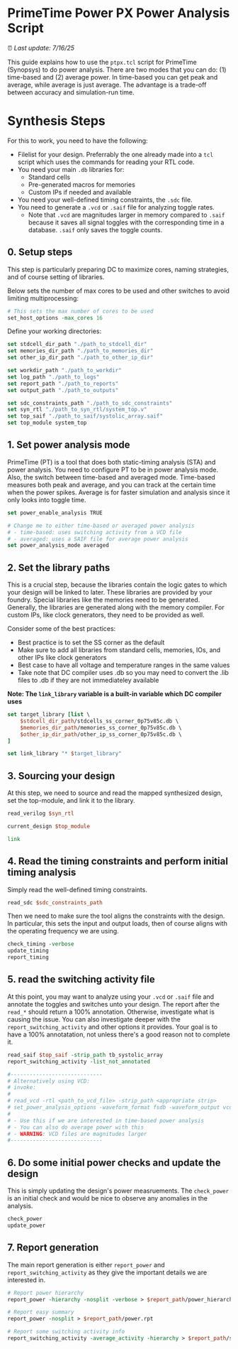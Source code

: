 # PrimeTime Power PX Power Analysis Script

:alarm_clock: *Last update: 7/16/25*

This guide explains how to use the `ptpx.tcl` script for PrimeTime (Synopsys) to do power analysis. There are two modes that you can do: (1) time-based and (2) average power. In time-based you can get peak and average, while average is just average. The advantage is a trade-off between accuracy and simulation-run time.

# Synthesis Steps

For this to work, you need to have the following:

- Filelist for your design. Preferrably the one already made into a `tcl` script which uses the commands for reading your RTL code.
- You need your main `.db` libraries for:
  - Standard cells
  - Pre-generated macros for memories
  - Custom IPs if needed and available
- You need your well-defined timing constraints, the `.sdc` file.
- You need to generate a `.vcd` or `.saif` file for analyzing toggle rates.
  - Note that `.vcd` are magnitudes larger in memory compared to `.saif` because it saves all signal toggles with the corresponding time in a database. `.saif` only saves the toggle counts.

## 0. Setup steps

This step is particularly preparing DC to maximize cores, naming strategies, and of course setting of libraries.

Below sets the number of max cores to be used and other switches to avoid limiting multiprocessing:

```tcl
# This sets the max number of cores to be used
set_host_options -max_cores 16
```

Define your working directories:

```tcl
set stdcell_dir_path "./path_to_stdcell_dir"
set memories_dir_path "./path_to_memories_dir"
set other_ip_dir_path "./path_to_other_ip_dir"

set workdir_path "./path_to_workdir"
set log_path "./path_to_logs"
set report_path "./path_to_reports"
set output_path "./path_to_outputs"

set sdc_constraints_path "./path_to_sdc_constraints"
set syn_rtl "./path_to_syn_rtl/system_top.v"
set top_saif "./path_to_saif/systolic_array.saif"
set top_module system_top
```
## 1. Set power analysis mode

PrimeTime (PT) is a tool that does both static-timing analysis (STA) and power analysis. You need to configure PT to be in power analysis mode. Also, the switch between time-based and averaged mode. Time-based measures both peak and average, and you can track at the certain time when the power spikes. Average is for faster simulation and analysis since it only looks into toggle time.

```tcl
set power_enable_analysis TRUE

# Change me to either time-based or averaged power analysis
# - time-based: uses switching activity from a VCD file
# - averaged: uses a SAIF file for average power analysis
set power_analysis_mode averaged
```

## 2. Set the library paths

This is a crucial step, because the libraries contain the logic gates to which your design will be linked to later. These libraries are provided by your foundry. Special libraries like the memories need to be generated. Generally, the libraries are generated along with the memory compiler. For custom IPs, like clock generators, they need to be provided as well. 

Consider some of the best practices:

- Best practice is to set the SS corner as the default
- Make sure to add all libraries from standard cells, memories, IOs, and other IPs like clock generators
- Best case to have all voltage and temperature ranges in the same values
- Take note that DC compiler uses .db so you may need to convert the .lib files to .db if they are not immediateley available

**Note: The `link_library` variable is a built-in variable which DC compiler uses**


```tcl
set target_library [list \
    $stdcell_dir_path/stdcells_ss_corner_0p75v85c.db \
    $memories_dir_path/memories_ss_corner_0p75v85c.db \
    $other_ip_dir_path/other_ip_ss_corner_0p75v85c.db \
]

set link_library "* $target_library"
```

## 3. Sourcing your design

At this step, we need to source and read the mapped synthesized design, set the top-module, and link it to the library.

```tcl
read_verilog $syn_rtl

current_design $top_module

link
```

## 4. Read the timing constraints and perform initial timing analysis

Simply read the well-defined timing constraints.

```tcl
read_sdc $sdc_constraints_path
```

Then we need to make sure the tool aligns the constraints with the design. In particular, this sets the input and output loads, then of course aligns with the operating frequency we are using.

```tcl
check_timing -verbose
update_timing
report_timing
```

## 5. read the switching activity file

At this point, you may want to analyze using your `.vcd` or `.saif` file and annotate the toggles and switches unto your design. The report after the `read_*` should return a 100% annotation. Otherwise, investigate what is causing the issue. You can also investigate deeper with the `report_switching_activity` and other options it provides. Your goal is to have a 100% annotatation, not unless there's a good reason not to complete it.


```tcl
read_saif $top_saif -strip_path tb_systolic_array
report_switching_activity -list_not_annotated

#-----------------------------
# Alternatively using VCD:
# invoke:
#
# read_vcd -rtl <path_to_vcd_file> -strip_path <appropriate strip>
# set_power_analysis_options -waveform_format fsdb -waveform_output vcd
#
# - Use this if we are interested in time-based power analysis
# - You can also do average power with this
# - WARNING: VCD files are magnitudes larger
#-----------------------------
```

## 6. Do some initial power checks and update the design

This is simply updating the design's power measruements. The `check_power` is an initial check and would be nice to observe any anomalies in the analysis.

```tcl
check_power
update_power 
```

## 7. Report generation

The main report generation is either `report_power` and `report_switching_activity` as they give the important details we are interested in.

```tcl
# Report power hierarchy
report_power -hierarchy -nosplit -verbose > $report_path/power_hierarchy.rpt

# Report easy summary
report_power -nosplit > $report_path/power.rpt

# Report some switching activity info
report_switching_activity -average_activity -hierarchy > $report_path/switching_activity_hierarchy.rpt
```
